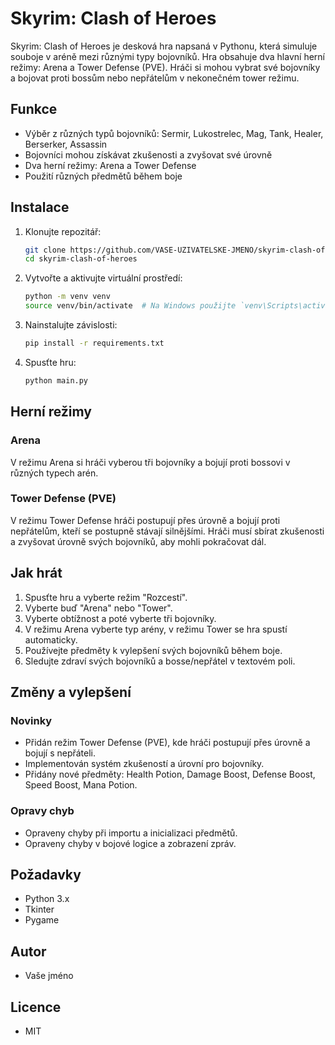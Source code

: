 # Skyrim: Clash of Heroes

Skyrim: Clash of Heroes je desková hra napsaná v Pythonu, která simuluje souboje v aréně mezi různými typy bojovníků. Hra obsahuje dva hlavní herní režimy: Arena a Tower Defense (PVE). Hráči si mohou vybrat své bojovníky a bojovat proti bossům nebo nepřátelům v nekonečném tower režimu.

## Funkce
- Výběr z různých typů bojovníků: Sermir, Lukostrelec, Mag, Tank, Healer, Berserker, Assassin
- Bojovníci mohou získávat zkušenosti a zvyšovat své úrovně
- Dva herní režimy: Arena a Tower Defense
- Použití různých předmětů během boje

## Instalace

1. Klonujte repozitář:
    ```bash
    git clone https://github.com/VASE-UZIVATELSKE-JMENO/skyrim-clash-of-heroes.git
    cd skyrim-clash-of-heroes
    ```

2. Vytvořte a aktivujte virtuální prostředí:
    ```bash
    python -m venv venv
    source venv/bin/activate  # Na Windows použijte `venv\Scripts\activate`
    ```

3. Nainstalujte závislosti:
    ```bash
    pip install -r requirements.txt
    ```

4. Spusťte hru:
    ```bash
    python main.py
    ```

## Herní režimy

### Arena
V režimu Arena si hráči vyberou tři bojovníky a bojují proti bossovi v různých typech arén.

### Tower Defense (PVE)
V režimu Tower Defense hráči postupují přes úrovně a bojují proti nepřátelům, kteří se postupně stávají silnějšími. Hráči musí sbírat zkušenosti a zvyšovat úrovně svých bojovníků, aby mohli pokračovat dál.

## Jak hrát

1. Spusťte hru a vyberte režim "Rozcestí".
2. Vyberte buď "Arena" nebo "Tower".
3. Vyberte obtížnost a poté vyberte tři bojovníky.
4. V režimu Arena vyberte typ arény, v režimu Tower se hra spustí automaticky.
5. Používejte předměty k vylepšení svých bojovníků během boje.
6. Sledujte zdraví svých bojovníků a bosse/nepřátel v textovém poli.

## Změny a vylepšení

### Novinky
- Přidán režim Tower Defense (PVE), kde hráči postupují přes úrovně a bojují s nepřáteli.
- Implementován systém zkušeností a úrovní pro bojovníky.
- Přidány nové předměty: Health Potion, Damage Boost, Defense Boost, Speed Boost, Mana Potion.

### Opravy chyb
- Opraveny chyby při importu a inicializaci předmětů.
- Opraveny chyby v bojové logice a zobrazení zpráv.

## Požadavky
- Python 3.x
- Tkinter
- Pygame

## Autor
- Vaše jméno

## Licence
- MIT
